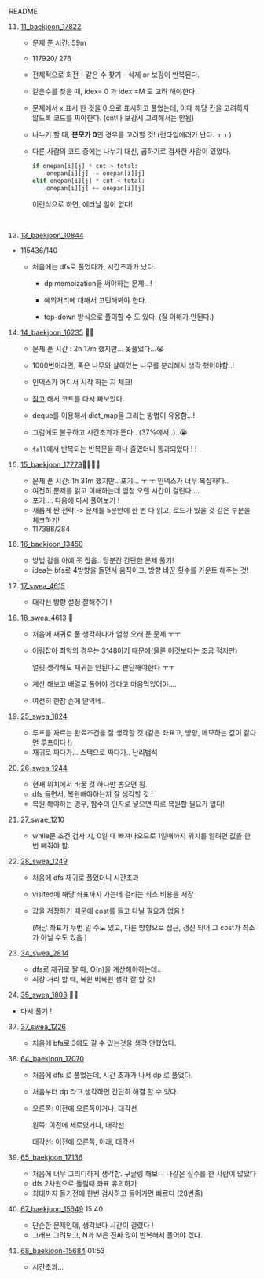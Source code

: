 README

11. [11_baekjoon_17822](./11_baekjoon_17822.py)

    - 문제 푼 시간: 59m
    
    - 117920/ 276
    
    - 전체적으로 회전 - 같은 수 찾기 - 삭제 or 보강이 반복된다.
    
    - 같은수를 찾을 때, idex= 0 과 idex =M 도 고려 해야한다.
    
    -  문제에서 x 표시 한 것을 0 으로 표시하고 풀었는데, 이때 해당 칸을 고려하지 않도록 코드를 짜야한다. (cnt나 보강시 고려해서는 안됨)
    
    - 나누기 할 때, **분모가 0**인 경우를 고려할 것! (런타임에러가 난다. ㅜㅜ)
    
    - 다른 사람의 코드 중에는 나누기 대신, 곱하기로 검사한 사람이 있었다.
    
      ```python
      if onepan[i][j] * cnt > total:
          onepan[i][j] -= onepan[i][j]
      elif onepan[i][j] * cnt < total:
          onepan[i][j] += onepan[i][j]
      ```
    
      이런식으로 하면, 에러날 일이 없다! 


​    

13. [13_baekjoon_10844](./13_baekjoon_10844.py)
- 115436/140
  - 처음에는 dfs로 풀었다가, 시간초과가 났다. 
    
    - dp memoization을 써야하는 문제.. ! 
    
    - 예외처리에 대해서 고민해봐야 한다.
    
    - top-down 방식으로 풀이할 수 도 있다. (잘 이해가 안된다.)

14. [14_baekjoon_16235](./14_baekjoon_16235.py) 🌟🌟
    - 문제 푼 시간 : 2h 17m 했지만... 못풀었다...😭
    
    - 1000번이라면, 죽은 나무와 살아있는 나무를 분리해서 생각 했어야함..!
    
    - 인덱스가 어디서 시작 하는 지 체크!
    
    - [참고](https://dailyheumsi.tistory.com/60) 해서 코드를 다시 짜보았다.
    
    - deque를 이용해서 dict_map을 그리는 방법이 유용함...!
    
    - 그럼에도 불구하고 시간초과가 뜬다.. (37%에서..)..😭
    
    - `fall`에서 반복되는 반복문을 하나 줄였더니 통과되었다 ! ! 
    
15. [15_baekjoon_17779](./15_baekjoon_17779.py)🌟🌟🌟🌟
    
    - 문제 푼 시간: 1h 31m 했지만.. 포기... ㅜ ㅜ 인덱스가 너무 복잡하다..
    - 여전히 문제를 읽고 이해하는데 엄청 오랜 시간이 걸린다....
    - 포기.... 다음에 다시 풀어보기 !
    - 새롭게 짠 전략 -> 문제를 5분안에 한 번 다 읽고, 로드가 있을 것 같은 부분을 체크하기!
    - 117388/284
    
16. [16_baekjoon_13450](./16_baekjoon_13450)
    - 방법 감을 아예 못 잡음.. 당분간 간단한 문제 풀기!
    - idea는 bfs로 4방향을 돌면서 움직이고, 방향 바꾼 횟수를 카운트 해주는 것!

17. [17_swea_4615](./17_swea_4615.py)
    
    - 대각선 방향 설정 잘해주기 ! 
    
18. [18_swea_4613](./18swea_4613.py) 🌟

    - 처음에 재귀로 풀 생각하다가 엄청 오래 푼 문제 ㅜㅜ 

    - 어림잡아 최악의 경우는 3^48이기 때문에(물론 이것보다는 조금 적지만)

      얼핏 생각해도 재귀는 안된다고 판단해야한다 ㅜㅜ 

    - 계산 해보고 배열로 풀어야 겠다고 마음먹었어야....

    - 여전히 한참 손에 안익네..

25. [25_swea_1824](./25_swea_1824.py)
    
    - 루프를 자르는 완료조건을 잘 생각할 것 (같은 좌표고, 방향, 메모하는 값이 같다면 루프이다 !)
    - 재귀로 짜다가... 스택으로 짜다가.. 난리법석
    
20. [26_swea_1244](./26_swea_1244.py)

    - 현재 위치에서 바꿀 것 하나만 뽑으면 됨.
    - dfs 돌면서, 복원해야하는지 잘 생각할 것 ! 
    - 복원 해야하는 경우, 함수의 인자로 넣으면 따로 복원할 필요가 없다!


27. [27_swae_1210](./27_swea_1210.py)

    - while문 조건 검사 시, 0일 때 빠져나오므로 1일때까지 위치를 알려면 값을 한번 빼줘야 함.

      

28. [28_swea_1249](./28_swea_1249.py)
    
    - 처음에 dfs 재귀로 풀었더니 시간초과 
    
    - visited에 해당 좌표까지 가는데 걸리는 최소 비용을 저장
    
    - 값을 저장하기 때문에 cost를 들고 다닐 필요가 없음 ! 
    
      (해당 좌표가 두번 일 수도 있고, 다른 방향으로 접근, 갱신 되어 그 cost가 최소가 아닐 수도 있음 )

34. [34_swea_2814](./34_swea_2814.py)
    - dfs로 재귀로 짤 때, O(n)을 계산해야하는데.. 
    - 최장 거리 할 때, 복원 비복원 생각 잘 할 것!
35. [35_swea_1808](./35_swea_1808.py) 🌟🌟
    
- 다시 풀기 ! 
  
37. [37_swea_1226](./37_swea_1226.py)
    
    - 처음에 bfs로 3에도 갈 수 있는것을 생각 안했었다.

64. [64_baekjoon_17070](./64_baekjoon_17070.py)

    - 처음에 dfs 로 풀었는데, 시간 초과가 나서 dp 로 풀었다.

    - 처음부터 dp 라고 생각하면 간단히 해결 할 수 있다. 

    - 오른쪽: 이전에 오른쪽이거나, 대각선

      왼쪽: 이전에 세로였거나, 대각선

      대각선: 이전에 오른쪽, 아래, 대각선

65. [65_baekjoon_17136](./65_baekjoon_17136.py)
    - 처음에 너무 그리디하게 생각함. 구글링 해보니 나같은 실수를 한 사람이 많았다 
    - dfs 2차원으로 돌릴때 좌표 유의하기 
    - 최대까지 돌기전에 한번 검사하고 들어가면 빠르다 (28번줄)

67. [67_baekjoon_15649](./67_baekjoon_15649) 15:40
    - 단순한 문제인데, 생각보다 시간이 걸렸다 !
    - 그래프 그려보고, N과 M은 진짜 많이 반복해서 풀어야 겠다.

41. [68_baekjoon-15684](./68_baekjoon-15684) 01:53
    
    - 시간초과... 
    
      